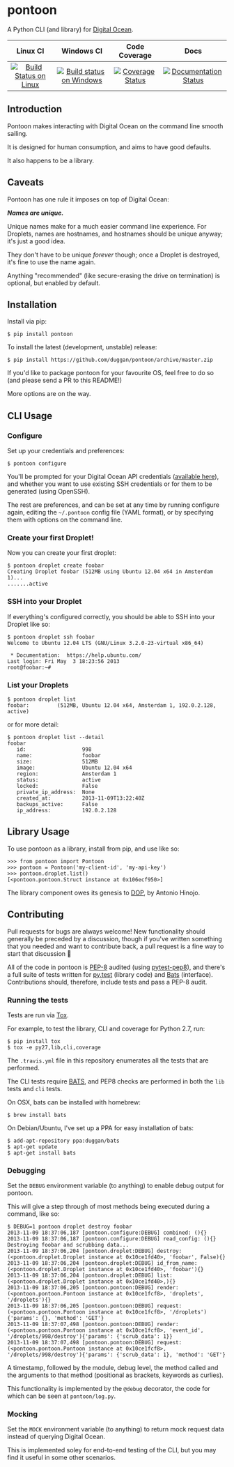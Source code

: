 # pontoon

A Python CLI (and library) for [Digital Ocean](https://digitalocean.com).

| Linux CI | Windows CI | Code Coverage | Docs |
|:--------:|:----------:|:-------------:|:----:|
| [![Build Status on Linux](https://travis-ci.org/bendtherules/pontoon.png?branch=master)](https://travis-ci.org/bendtherules/pontoon) | [![Build status on Windows](https://ci.appveyor.com/api/projects/status/fj67qt2abc95i9ay?svg=true)](https://ci.appveyor.com/project/bendtherules/pontoon) | [![Coverage Status](https://coveralls.io/repos/bendtherules/pontoon/badge.png?branch=master)](https://coveralls.io/r/bendtherules/pontoon?branch=master) | [![Documentation Status](https://readthedocs.org/projects/pontoon/badge/?version=latest)](http://pontoon.readthedocs.org/en/latest/?badge=latest)

## Introduction

Pontoon makes interacting with Digital Ocean on the command line smooth sailing.

It is designed for human consumption, and aims to have good defaults.

It also happens to be a library.

## Caveats

Pontoon has one rule it imposes on top of Digital Ocean:

***Names are unique.***

Unique names make for a much easier command line experience. For Droplets, names are hostnames, and hostnames should be unique anyway; it's just a good idea.

They don't have to be unique *forever* though; once a Droplet is destroyed, it's fine to use the name again.

Anything "recommended" (like secure-erasing the drive on termination) is optional, but enabled by default.

## Installation

Install via pip:

```
$ pip install pontoon
```

To install the latest (development, unstable) release:

```
$ pip install https://github.com/duggan/pontoon/archive/master.zip
```

If you'd like to package pontoon for your favourite OS, feel free to do so (and please send a PR to this README!)

More options are on the way.

## CLI Usage

### Configure

Set up your credentials and preferences:

```
$ pontoon configure
```

You'll be prompted for your Digital Ocean API credentials ([available here](https://cloud.digitalocean.com/api_access)), and whether you want to use existing SSH credentials or for them to be generated (using OpenSSH).

The rest are preferences, and can be set at any time by running configure again, editing the `~/.pontoon` config file (YAML format), or by specifying them with options on the command line.

### Create your first Droplet!

Now you can create your first droplet:

```
$ pontoon droplet create foobar
Creating Droplet foobar (512MB using Ubuntu 12.04 x64 in Amsterdam 1)...
.......active
```

### SSH into your Droplet

If everything's configured correctly, you should be able to SSH into your Droplet like so:

```
$ pontoon droplet ssh foobar
Welcome to Ubuntu 12.04 LTS (GNU/Linux 3.2.0-23-virtual x86_64)

 * Documentation:  https://help.ubuntu.com/
Last login: Fri May  3 18:23:56 2013
root@foobar:~#
```

### List your Droplets

```
$ pontoon droplet list
foobar:         (512MB, Ubuntu 12.04 x64, Amsterdam 1, 192.0.2.128, active)
```

or for more detail:

```
$ pontoon droplet list --detail
foobar
   id:                  998
   name:                foobar
   size:                512MB
   image:               Ubuntu 12.04 x64
   region:              Amsterdam 1
   status:              active
   locked:              False
   private_ip_address:  None
   created_at:          2013-11-09T13:22:40Z
   backups_active:      False
   ip_address:          192.0.2.128
```

## Library Usage

To use pontoon as a library, install from pip, and use like so:

```
>>> from pontoon import Pontoon
>>> pontoon = Pontoon('my-client-id', 'my-api-key')
>>> pontoon.droplet.list()
[<pontoon.pontoon.Struct instance at 0x106ecf950>]
```

The library component owes its genesis to [DOP](https://github.com/ahmontero/dop), by Antonio Hinojo.

## Contributing

Pull requests for bugs are always welcome! New functionality should generally be preceded by a discussion, though if you've written something that you needed and want to contribute back, a pull request is a fine way to start that discussion :tada:

All of the code in pontoon is [PEP-8](http://www.python.org/dev/peps/pep-0008/) audited (using [pytest-pep8](https://pypi.python.org/pypi/pytest-pep8)), and there's a full suite of tests written for [py.test](http://pytest.org/) (library code) and [Bats](https://github.com/sstephenson/bats) (interface). Contributions should, therefore, include tests and pass a PEP-8 audit.

### Running the tests

Tests are run via [Tox](https://tox.readthedocs.org).

For example, to test the library, CLI and coverage for Python 2.7, run:

```
$ pip install tox
$ tox -e py27,lib,cli,coverage
```

The `.travis.yml` file in this repository enumerates all the tests that are performed.

The CLI tests require [BATS](https://github.com/sstephenson/bats), and PEP8 checks are performed in both the `lib` tests and `cli` tests.

On OSX, bats can be installed with homebrew:

```
$ brew install bats
```

On Debian/Ubuntu, I've set up a PPA for easy installation of bats:

```
$ add-apt-repository ppa:duggan/bats
$ apt-get update
$ apt-get install bats
```

### Debugging

Set the `DEBUG` environment variable (to anything) to enable debug output for pontoon.

This will give a step through of most methods being executed during a command, like so:

```
$ DEBUG=1 pontoon droplet destroy foobar
2013-11-09 18:37:06,187 [pontoon.configure:DEBUG] combined: (){}
2013-11-09 18:37:06,187 [pontoon.configure:DEBUG] read_config: (){}
Destroying foobar and scrubbing data...
2013-11-09 18:37:06,204 [pontoon.droplet:DEBUG] destroy: (<pontoon.droplet.Droplet instance at 0x10ce1fd40>, 'foobar', False){}
2013-11-09 18:37:06,204 [pontoon.droplet:DEBUG] id_from_name: (<pontoon.droplet.Droplet instance at 0x10ce1fd40>, 'foobar'){}
2013-11-09 18:37:06,204 [pontoon.droplet:DEBUG] list: (<pontoon.droplet.Droplet instance at 0x10ce1fd40>,){}
2013-11-09 18:37:06,205 [pontoon.pontoon:DEBUG] render: (<pontoon.pontoon.Pontoon instance at 0x10ce1fcf8>, 'droplets', '/droplets'){}
2013-11-09 18:37:06,205 [pontoon.pontoon:DEBUG] request: (<pontoon.pontoon.Pontoon instance at 0x10ce1fcf8>, '/droplets'){'params': {}, 'method': 'GET'}
2013-11-09 18:37:07,498 [pontoon.pontoon:DEBUG] render: (<pontoon.pontoon.Pontoon instance at 0x10ce1fcf8>, 'event_id', '/droplets/998/destroy'){'params': {'scrub_data': 1}}
2013-11-09 18:37:07,498 [pontoon.pontoon:DEBUG] request: (<pontoon.pontoon.Pontoon instance at 0x10ce1fcf8>, '/droplets/998/destroy'){'params': {'scrub_data': 1}, 'method': 'GET'}
```

A timestamp, followed by the module, debug level, the method called and the arguments to that method (positional as brackets, keywords as curlies).

This functionality is implemented by the `@debug` decorator, the code for which can be seen at `pontoon/log.py`.

### Mocking

Set the `MOCK` environment variable (to anything) to return mock request data instead of querying Digital Ocean.

This is implemented soley for end-to-end testing of the CLI, but you may find it useful in some other scenarios.
